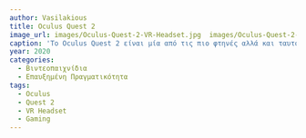 ```yaml
---
author: Vasilakious
title: Oculus Quest 2
image_url: images/Oculus-Quest-2-VR-Headset.jpg  images/Oculus-Quest-2-VR-Headset-thumb.jpg
caption: 'Το Oculus Quest 2 είναι μία από τις πιο φτηνές αλλά και ταυτόχρονα high-end συσκευές επαυξημένης πραγματικότητας που υπάρχουν σήμερα, λόγω της εταιρίας που ξεκίνησε να πουλάει αυτό το προϊόν χωρίς κέρδος, με σκοπό να προωθήσει την επαυξημένη πραγματικότητα σε όσο το δυνατόν περισσότερο κοινό. Η συσκευή αυτή αξιοποιεί την χρήση 4 καμερών στο μπροστινό μέρος του Headset για "διαισθάνεται" ο χρήστης ακόμα και την παραμικρή κίνηση των δαχτύλων των χεριών του μέσα στο εικονικό περιβάλλον, το οποίο δίνει μία πολύ σουρεαλιστική νότα όσον αφορά την διεπαφή του χρήστη και της συσκευής.'
year: 2020
categories:
  - Βιντεοπαιχνίδια
  - Επαυξημένη Πραγματικότητα
tags:
  - Oculus
  - Quest 2
  - VR Headset
  - Gaming
---
```

